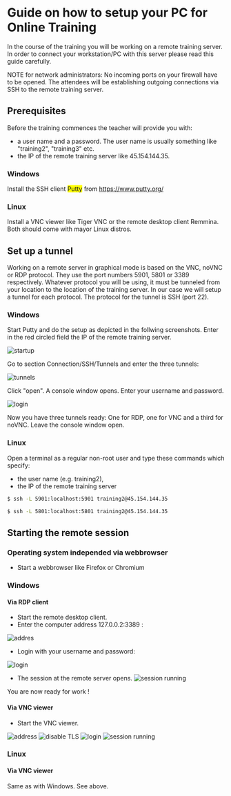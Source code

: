 # Guide on how to setup your PC for Online Training

In the course of the training you will be working on a remote training server. In order to connect your
workstation/PC with this server please read this guide carefully.

NOTE for network administrators: No incoming ports on your firewall have to be opened. The attendees 
will be establishing outgoing connections via SSH to the remote training server.

## Prerequisites
Before the training commences the teacher will provide you with:
- a user name and a password. The user name is usually something like "training2", "training3" etc.
- the IP of the remote training server like 45.154.144.35.

### Windows
Install the SSH client <span style="background-color: #FFFF00">Putty</span> from https://www.putty.org/

### Linux
Install a VNC viewer like Tiger VNC or the remote desktop client Remmina.
Both should come with mayor Linux distros.


## Set up a tunnel
Working on a remote server in graphical mode is based on the VNC, noVNC or RDP protocol. They use
the port numbers 5901, 5801 or 3389 respectively. Whatever protocol you will be using, it must be
tunneled from your location to the location of the training server. In our case we will setup
a tunnel for each protocol.
The protocol for the tunnel is SSH (port 22).

### Windows
Start Putty and do the setup as depicted in the follwing screenshots.
Enter in the red circled field the IP of the remote training server.

![startup](img/putty-destination.png)

Go to section Connection/SSH/Tunnels and enter the three tunnels:

![tunnels](img/putty-tunnels-list.png)

Click "open".
A console window opens. Enter your username and password.

![login](img/putty-login.png)

Now you have three tunnels ready: One for RDP, one for VNC and a third for noVNC.
Leave the console window open. 

### Linux
Open a terminal as a regular non-root user and type these commands which specify:
- the user name (e.g. training2),
- the IP of the remote training server

```sh
$ ssh -L 5901:localhost:5901 training2@45.154.144.35
```

```sh
$ ssh -L 5801:localhost:5801 training2@45.154.144.35
```




## Starting the remote session

### Operating system independed via webbrowser
- Start a webbrowser like Firefox or Chromium

### Windows
#### Via RDP client
- Start the remote desktop client. 
- Enter the computer address 127.0.0.2:3389 :

![addres](img/rdp-start-session.png)

- Login with your username and password:

![login](img/rdp-login.png)

- The session at the remote server opens.
![session running](img/rdp-session.png)

You are now ready for work !

#### Via VNC viewer
- Start the VNC viewer.

![address](img/tiger-vnc-1.png)
![disable TLS](img/tiger-vnc-security.png)
![login](img/tiger-vnc-login.png)
![session running](img/tiger-vnc-session.png)

### Linux
#### Via VNC viewer
Same as with Windows. See above.






